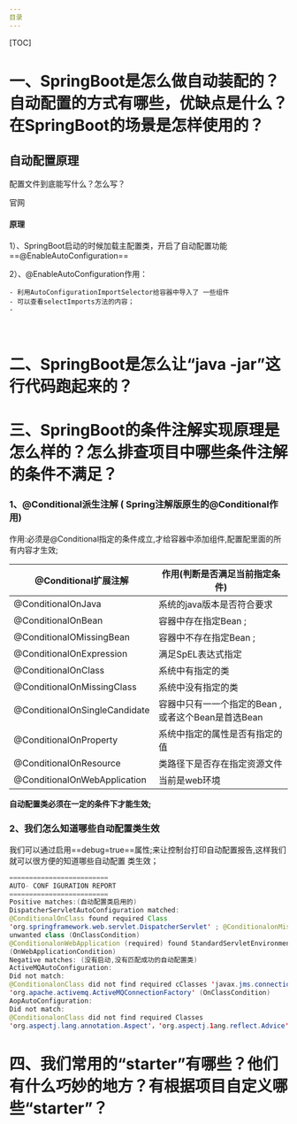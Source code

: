 ```yaml
---
目录
---
```


[TOC]



# 一、SpringBoot是怎么做自动装配的？自动配置的方式有哪些，优缺点是什么？在SpringBoot的场景是怎样使用的？

## 自动配置原理

配置文件到底能写什么？怎么写？

官网

#### 原理

1）、SpringBoot启动的时候加载主配置类，开启了自动配置功能==@EnableAutoConfiguration==

2）、@EnableAutoConfiguration作用：

	- 利用AutoConfigurationImportSelector给容器中导入了 一些组件
	- 可以查看selectImports方法的内容；
	- 

​				





























# 二、SpringBoot是怎么让“java -jar”这行代码跑起来的？

# 三、SpringBoot的条件注解实现原理是怎么样的？怎么排查项目中哪些条件注解的条件不满足？



### 1、@Conditional派生注解 ( Spring注解版原生的@Conditional作用)

作用:必须是@Conditional指定的条件成立,才给容器中添加组件,配置配里面的所有内容才生效;

| @Conditional扩展注解          | 作用(判断是否满足当前指定条件)                     |
| ----------------------------- | -------------------------------------------------- |
| @ConditionalOnJava            | 系统的java版本是否符合要求                         |
| @ConditionalOnBean            | 容器中存在指定Bean ;                               |
| @ConditionalOMissingBean      | 容器中不存在指定Bean ;                             |
| @ConditionalOnExpression      | 满足SpEL表达式指定                                 |
| @ConditionalOnClass           | 系统中有指定的类                                   |
| @ConditionalOnMissingClass    | 系统中没有指定的类                                 |
| @ConditionalOnSingleCandidate | 容器中只有一一个指定的Bean ,或者这个Bean是首选Bean |
| @ConditionalOnProperty        | 系统中指定的属性是否有指定的值                     |
| @ConditionalOnResource        | 类路径下是否存在指定资源文件                       |
| @ConditionalOnWebApplication  | 当前是web环境                                      |

**自动配置类必须在一定的条件下才能生效;**

### 2、我们怎么知道哪些自动配置类生效

我们可以通过启用==debug=true==属性;来让控制台打印自动配置报告,这样我们就可以很方便的知道哪些自动配置
类生效；

```java
=========================
AUTO- CONF IGURATION REPORT
=========================
Positive matches:(自动配置类启用的)
DispatcherServletAutoConfiguration matched:
@ConditionalOnClass found required Class
'org.springframework.web.servlet.DispatcherServlet' ; @ConditionalonMissingClass did not find
unwanted class (OnClassCondition)
@ConditionalonWebApplication (required) found StandardServletEnvironment
(OnWebApplicationCondition)
Negative matches: (没有启动,没有匹配成功的自动配置类)
ActiveMQAutoConfiguration:
Did not match: 
@ConditionalonClass did not find required cClasses 'javax.jms.connectionFactory',
'org.apache.activemq.ActiveMQConnectionFactory' (OnClassCondition)
AopAutoConfiguration:
Did not match: 
@ConditionalonClass did not find required Classes
'org.aspectj.lang.annotation.Aspect'，'org.aspectj.1ang.reflect.Advice' (OnClassCondition)

```



# 四、我们常用的“starter”有哪些？他们有什么巧妙的地方？有根据项目自定义哪些“starter”？





